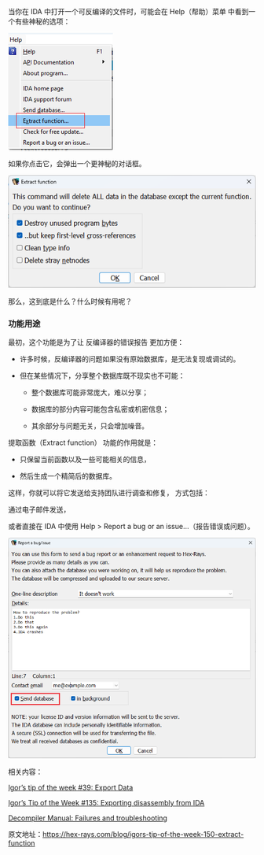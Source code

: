 当你在 IDA 中打开一个可反编译的文件时，可能会在 Help（帮助）菜单 中看到一个有些神秘的选项：

![](assets/2023/07/extractfunc1.png)

如果你点击它，会弹出一个更神秘的对话框。

![](assets/2023/07/extractfunc2.png)

那么，这到底是什么？什么时候有用呢？

### 功能用途
最初，这个功能是为了让 反编译器的错误报告 更加方便：

- 许多时候，反编译器的问题如果没有原始数据库，是无法复现或调试的。

- 但在某些情况下，分享整个数据库既不现实也不可能：

    - 整个数据库可能非常庞大，难以分享；
    
    - 数据库的部分内容可能包含私密或机密信息；
    
    - 其余部分与问题无关，只会增加噪音。

提取函数（Extract function） 功能的作用就是：

- 只保留当前函数以及一些可能相关的信息，

- 然后生成一个精简后的数据库。

这样，你就可以将它发送给支持团队进行调查和修复， 方式包括：

通过电子邮件发送，

或者直接在 IDA 中使用 Help > Report a bug or an issue…（报告错误或问题）。

![](assets/2023/07/extractfunc3.png)

相关内容：

[Igor’s tip of the week #39: Export Data](https://hex-rays.com/blog/igors-tip-of-the-week-39-export-data/)

[Igor’s Tip of the Week #135: Exporting disassembly from IDA](https://hex-rays.com/blog/igors-tip-of-the-week-135-exporting-disassembly-from-ida/)

[Decompiler Manual: Failures and troubleshooting](https://www.hex-rays.com/products/decompiler/manual/failures.shtml#report)

原文地址：https://hex-rays.com/blog/igors-tip-of-the-week-150-extract-function